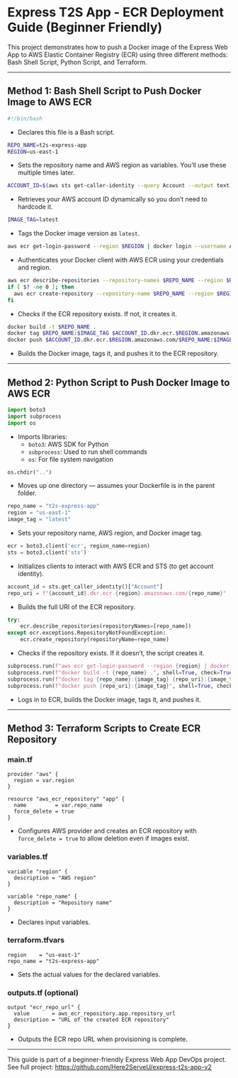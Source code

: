 # Express T2S App - ECR Deployment Guide (Beginner Friendly)

This project demonstrates how to push a Docker image of the Express Web App to AWS Elastic Container Registry (ECR) using three different methods: Bash Shell Script, Python Script, and Terraform.

---

## Method 1: Bash Shell Script to Push Docker Image to AWS ECR

```bash
#!/bin/bash
```
- Declares this file is a Bash script.

```bash
REPO_NAME=t2s-express-app
REGION=us-east-1
```
- Sets the repository name and AWS region as variables. You’ll use these multiple times later.

```bash
ACCOUNT_ID=$(aws sts get-caller-identity --query Account --output text)
```
- Retrieves your AWS account ID dynamically so you don’t need to hardcode it.

```bash
IMAGE_TAG=latest
```
- Tags the Docker image version as `latest`.

```bash
aws ecr get-login-password --region $REGION | docker login --username AWS --password-stdin $ACCOUNT_ID.dkr.ecr.$REGION.amazonaws.com
```
- Authenticates your Docker client with AWS ECR using your credentials and region.

```bash
aws ecr describe-repositories --repository-names $REPO_NAME --region $REGION > /dev/null 2>&1
if [ $? -ne 0 ]; then
  aws ecr create-repository --repository-name $REPO_NAME --region $REGION
fi
```
- Checks if the ECR repository exists. If not, it creates it.

```bash
docker build -t $REPO_NAME .
docker tag $REPO_NAME:$IMAGE_TAG $ACCOUNT_ID.dkr.ecr.$REGION.amazonaws.com/$REPO_NAME:$IMAGE_TAG
docker push $ACCOUNT_ID.dkr.ecr.$REGION.amazonaws.com/$REPO_NAME:$IMAGE_TAG
```
- Builds the Docker image, tags it, and pushes it to the ECR repository.

---

## Method 2: Python Script to Push Docker Image to AWS ECR

```python
import boto3
import subprocess
import os
```
- Imports libraries:
  - `boto3`: AWS SDK for Python
  - `subprocess`: Used to run shell commands
  - `os`: For file system navigation

```python
os.chdir("..")
```
- Moves up one directory — assumes your Dockerfile is in the parent folder.

```python
repo_name = "t2s-express-app"
region = "us-east-1"
image_tag = "latest"
```
- Sets your repository name, AWS region, and Docker image tag.

```python
ecr = boto3.client('ecr', region_name=region)
sts = boto3.client('sts')
```
- Initializes clients to interact with AWS ECR and STS (to get account identity).

```python
account_id = sts.get_caller_identity()["Account"]
repo_uri = f"{account_id}.dkr.ecr.{region}.amazonaws.com/{repo_name}"
```
- Builds the full URI of the ECR repository.

```python
try:
    ecr.describe_repositories(repositoryNames=[repo_name])
except ecr.exceptions.RepositoryNotFoundException:
    ecr.create_repository(repositoryName=repo_name)
```
- Checks if the repository exists. If it doesn’t, the script creates it.

```python
subprocess.run(f"aws ecr get-login-password --region {region} | docker login --username AWS --password-stdin {repo_uri}", shell=True, check=True)
subprocess.run(f"docker build -t {repo_name} .", shell=True, check=True)
subprocess.run(f"docker tag {repo_name}:{image_tag} {repo_uri}:{image_tag}", shell=True, check=True)
subprocess.run(f"docker push {repo_uri}:{image_tag}", shell=True, check=True)
```
- Logs in to ECR, builds the Docker image, tags it, and pushes it.

---

## Method 3: Terraform Scripts to Create ECR Repository

### main.tf

```hcl
provider "aws" {
  region = var.region
}

resource "aws_ecr_repository" "app" {
  name         = var.repo_name
  force_delete = true
}
```
- Configures AWS provider and creates an ECR repository with `force_delete = true` to allow deletion even if images exist.

### variables.tf

```hcl
variable "region" {
  description = "AWS region"
}

variable "repo_name" {
  description = "Repository name"
}
```
- Declares input variables.

### terraform.tfvars

```hcl
region    = "us-east-1"
repo_name = "t2s-express-app"
```
- Sets the actual values for the declared variables.

### outputs.tf (optional)

```hcl
output "ecr_repo_url" {
  value       = aws_ecr_repository.app.repository_url
  description = "URL of the created ECR repository"
}
```
- Outputs the ECR repo URL when provisioning is complete.

---

This guide is part of a beginner-friendly Express Web App DevOps project. See full project: https://github.com/Here2ServeU/express-t2s-app-v2

